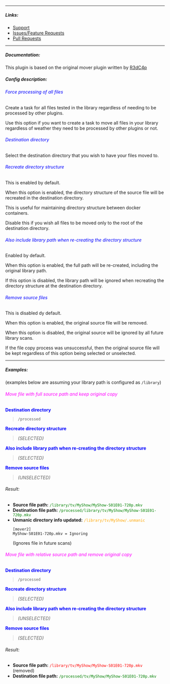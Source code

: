 
---

##### Links:

- [Support](https://unmanic.app/discord)
- [Issues/Feature Requests](https://github.com/Unmanic/plugin.mover2/issues)
- [Pull Requests](https://github.com/Unmanic/plugin.mover2/pulls)

---

##### Documentation:

This plugin is based on the original mover plugin written by [R3dC4p](https://github.com/R3dC4p)


##### Config description:

###### <span style="color:blue">Force processing of all files</span>
Create a task for all files tested in the library regardless of needing to be processed by other plugins.

Use this option if you want to create a task to move all files in your library regardless of weather they need to be processed by other plugins or not.

###### <span style="color:blue">Destination directory</span>
Select the destination directory that you wish to have your files moved to.

###### <span style="color:blue">Recreate directory structure</span>
This is enabled by default.

When this option is enabled, the directory structure of the source file will be recreated in the destination directory.

This is useful for maintaining directory structure between docker containers.

Disable this if you wish all files to be moved only to the root of the destination directory.

###### <span style="color:blue">Also include library path when re-creating the directory structure</span>
Enabled by default.

When this option is enabled, the full path will be re-created, including the original library path.

If this option is disabled, the library path will be ignored when recreating the directory structure at the destination directory.

###### <span style="color:blue">Remove source files</span>
This is disabled dy default.

When this option is enabled, the original source file will be removed.

When this option is disabled, the original source will be ignored by all future library scans.

If the file copy process was unsuccessful, then the original source file will be kept regardless of this option being selected or unselected.

---

##### Examples:
(examples below are assuming your library path is configured as `/library`)

###### <span style="color:magenta">Move file with full source path and keep original copy</span>
**<span style="color:blue">Destination directory</span>**
> `/processed`

**<span style="color:blue">Recreate directory structure</span>**
> *(SELECTED)*

**<span style="color:blue">Also include library path when re-creating the directory structure</span>**
> *(SELECTED)*

**<span style="color:blue">Remove source files</span>**
> *(UNSELECTED)*

###### Result:
- **Source file path:** <span style="color:green">`/library/tv/MyShow/MyShow-S01E01-720p.mkv`</span>
- **Destination file path:** <span style="color:green">`/processed/library/tv/MyShow/MyShow-S01E01-720p.mkv`</span>
- **Unmanic directory info updated:** <span style="color:orange">`/library/tv/MyShow/.unmanic`</span>
    ```
    [mover2]
    MyShow-S01E01-720p.mkv = Ignoring
    ```
    (Ignores file in future scans)

###### <span style="color:magenta">Move file with relative source path and remove original copy</span>
**<span style="color:blue">Destination directory</span>**
> `/processed`

**<span style="color:blue">Recreate directory structure</span>**
> *(SELECTED)*

**<span style="color:blue">Also include library path when re-creating the directory structure</span>**
> *(UNSELECTED)*

**<span style="color:blue">Remove source files</span>**
> *(SELECTED)*

###### Result:
- **Source file path:** <span style="color:red">`/library/tv/MyShow/MyShow-S01E01-720p.mkv`</span> (removed)
- **Destination file path:** <span style="color:green">`/processed/tv/MyShow/MyShow-S01E01-720p.mkv`</span>

